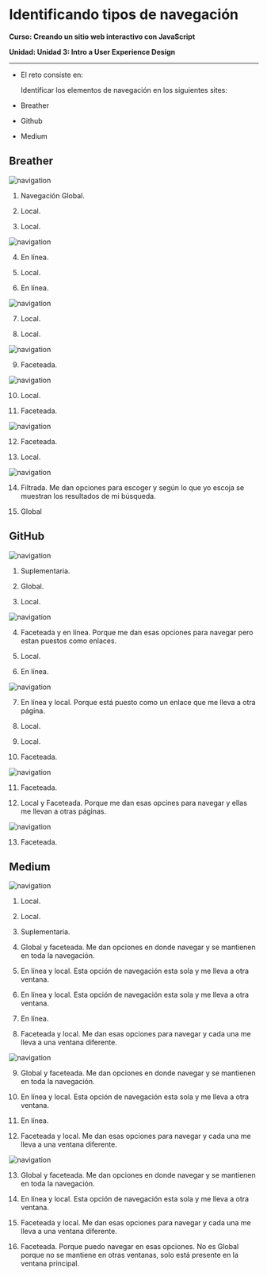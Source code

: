 # Identificando tipos de navegación

**Curso: Creando un sitio web interactivo con JavaScript**  

**Unidad:  Unidad 3: Intro a User Experience Design**

***

* El reto consiste en:

   Identificar los elementos de navegación en los siguientes sites: 

 * Breather
 * Github
 * Medium

## Breather

![navigation](assets/img/breather-1.png)


1. Navegación Global.  

2. Local.  

3. Local.  

![navigation](assets/img/breather-2.png)

4. En línea.

5. Local.

6. En línea. 

![navigation](assets/img/breather-3.png)

7. Local.

8. Local. 

![navigation](assets/img/breather-5.png)

9. Faceteada.  

![navigation](assets/img/breather-6.png)

10. Local.

11. Faceteada.  

![navigation](assets/img/breather-8.png)

12. Faceteada.

13. Local. 

![navigation](assets/img/breather-9.png)

14. Filtrada. Me dan opciones para escoger y según lo que yo escoja se muestran los resultados de mi búsqueda.

15. Global



## GitHub

![navigation](assets/img/github.png)

1. Suplementaria.  

2. Global.  

3. Local. 

![navigation](assets/img/github-1.png)

4. Faceteada  y en línea.
   Porque me dan esas opciones para navegar pero estan puestos como enlaces.

5. Local.

6. En línea.

![navigation](assets/img/github-3.png)

7. En línea y local. Porque está puesto como un enlace que me lleva a otra página.

8. Local.

9. Local.

10. Faceteada.  

![navigation](assets/img/github-4.png)

11. Faceteada.

12. Local y Faceteada.
    Porque me dan esas opcines para navegar y ellas me llevan a otras páginas.

![navigation](assets/img/github-5.png)

13. Faceteada. 

## Medium

![navigation](assets/img/medium.png)

1. Local.

2. Local.

3. Suplementaria. 

4. Global y faceteada. Me dan opciones en donde navegar y se mantienen en toda la navegación.

5. En línea y local. Esta opción de navegación esta sola y me lleva a otra ventana.

6. En línea y local. Esta opción de navegación esta sola y me lleva a otra ventana.

7. En línea. 

8. Faceteada y local. Me dan esas opciones para navegar y cada una me lleva a una ventana diferente. 

![navigation](assets/img/medium-1.png)

9. Global y faceteada. Me dan opciones en donde navegar y se mantienen en toda la navegación.

10. En línea y local. Esta opción de navegación esta sola y me lleva a otra ventana.

11.  En línea.

12. Faceteada y local. Me dan esas opciones para navegar y cada una me lleva a una ventana diferente. 

![navigation](assets/img/medium-2.png)

13. Global y faceteada. Me dan opciones en donde navegar y se mantienen en toda la navegación.

14. En línea y local. Esta opción de navegación esta sola y me lleva a otra ventana.

15. Faceteada y local. Me dan esas opciones para navegar y cada una me lleva a una ventana diferente. 

16. Faceteada. Porque puedo navegar en esas opciones. No es Global porque no se mantiene en otras ventanas, solo está presente en la ventana principal.














 
